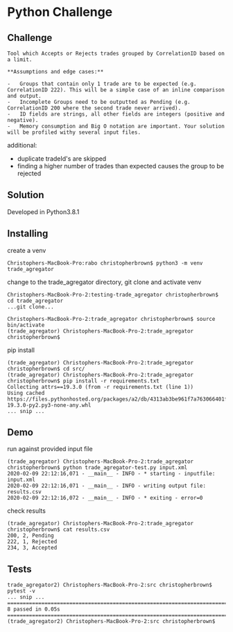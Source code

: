 # Python Challenge



## Challenge
```
Tool which Accepts or Rejects trades grouped by CorrelationID based on a limit.

**Assumptions and edge cases:**

-   Groups that contain only 1 trade are to be expected (e.g. CorrelationID 222). This will be a simple case of an inline comparison and output.
-   Incomplete Groups need to be outputted as Pending (e.g. CorrelationID 200 where the second trade never arrived).
-   ID fields are strings, all other fields are integers (positive and negative).
-   Memory consumption and Big O notation are important. Your solution will be profiled withy several input files.
```

additional:
-	duplicate tradeId's are skipped
-	finding a higher number of trades than expected causes the group to be rejected

## Solution
Developed in Python3.8.1


## Installing
 create a venv
```
Christophers-MacBook-Pro:rabo christopherbrown$ python3 -m venv trade_agregator
```
change to the trade_agregator directory, git clone and activate venv
```
Christophers-MacBook-Pro-2:testing-trade_agregator christopherbrown$ cd trade_agregator
...git clone...

Christophers-MacBook-Pro-2:trade_agregator christopherbrown$ source bin/activate
(trade_agregator) Christophers-MacBook-Pro-2:trade_agregator christopherbrown$
```

pip install
```
(trade_agregator) Christophers-MacBook-Pro-2:trade_agregator christopherbrown$ cd src/
(trade_agregator) Christophers-MacBook-Pro-2:trade_agregator christopherbrown$ pip install -r requirements.txt
Collecting attrs==19.3.0 (from -r requirements.txt (line 1))
Using cached https://files.pythonhosted.org/packages/a2/db/4313ab3be961f7a763066401fb77f7748373b6094076ae2bda2806988af6/attrs-19.3.0-py2.py3-none-any.whl
... snip ...
```

## Demo
run against provided input file
```
(trade_agregator) Christophers-MacBook-Pro-2:trade_agregator christopherbrown$ python trade_agregator-test.py input.xml
2020-02-09 22:12:16,071 - __main__ - INFO - * starting - inputfile: input.xml
2020-02-09 22:12:16,071 - __main__ - INFO - writing output file: results.csv
2020-02-09 22:12:16,072 - __main__ - INFO - * exiting - error=0
```

check results
```
(trade_agregator) Christophers-MacBook-Pro-2:trade_agregator christopherbrown$ cat results.csv
200, 2, Pending
222, 1, Rejected
234, 3, Accepted
```

## Tests
```
trade_agregator2) Christophers-MacBook-Pro-2:src christopherbrown$ pytest -v
... snip ...
============================================================================ 8 passed in 0.05s ============================================================================
(trade_agregator2) Christophers-MacBook-Pro-2:src christopherbrown$ 
```
